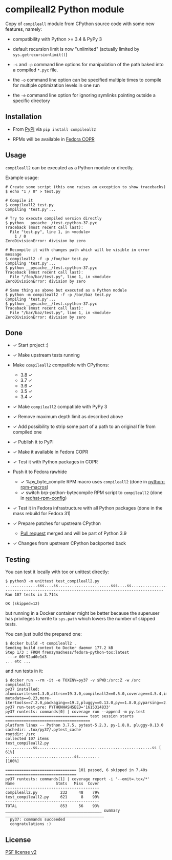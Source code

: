 # compileall2 Python module

Copy of `compileall` module from CPython source code with some new features, namely:

* compatibility with Python >= 3.4 & PyPy 3

* default recursion limit is now "unlimited" (actually limited by `sys.getrecursionlimit()`)

* `-s` and `-p` command line options for manipulation of the path baked into
  a compiled `*.pyc` file.

* the `-o` command line option can be specified multiple times to compile for 
  multiple optimization levels in one run

* the `-e` command line option for ignoring symlinks pointing outside a specific directory

## Installation

* From [PyPI](https://pypi.org/project/compileall2/) via `pip install compileall2`

* RPMs will be available in [Fedora COPR](https://copr.fedorainfracloud.org/coprs/lbalhar/compileall2/)

## Usage

`compileall2` can be executed as a Python module or directly.

Example usage:

```shell
# Create some script (this one raises an exception to show tracebacks)
$ echo "1 / 0" > test.py

# Compile it
$ compileall2 test.py
Compiling 'test.py'...

# Try to execute compiled version directly
$ python __pycache__/test.cpython-37.pyc 
Traceback (most recent call last):
  File "test.py", line 1, in <module>
    1 / 0
ZeroDivisionError: division by zero

# Recompile it with changes path which will be visible in error message
$ compileall2 -f -p /foo/bar test.py
Compiling 'test.py'...
$ python __pycache__/test.cpython-37.pyc
Traceback (most recent call last):
  File "/foo/bar/test.py", line 1, in <module>
ZeroDivisionError: division by zero

# Same thing as above but executed as a Python module
$ python -m compileall2 -f -p /bar/baz test.py
Compiling 'test.py'...
$ python __pycache__/test.cpython-37.pyc
Traceback (most recent call last):
  File "/bar/baz/test.py", line 1, in <module>
ZeroDivisionError: division by zero
```

## Done

* ✓ Start project :)

* ✓ Make upstream tests running

* Make `compileall2` compatible with CPythons:

  * 3.8 ✓
  * 3.7 ✓
  * 3.6 ✓
  * 3.5 ✓
  * 3.4 ✓

* ✓ Make `compileall2` compatible with PyPy 3

* ✓ Remove maximum depth limit as described above

* ✓ Add possibility to strip some part of a path to an original file from compiled one

* ✓ Publish it to PyPI

* ✓ Make it available in Fedora COPR

* ✓ Test it with Python packages in COPR

* Push it to Fedora rawhide

  * ✓ %py_byte_compile RPM macro uses `compileall2` (done in [python-rpm-macros](https://src.fedoraproject.org/rpms/python-rpm-macros/pull-request/25))
  * ✓ switch brp-python-bytecompile RPM script to `compileall2` (done in [redhat-rpm-config](https://src.fedoraproject.org/rpms/redhat-rpm-config/pull-request/64#))

* ✓ Test it in Fedora infrastructure with all Python packages (done in the mass rebuild for Fedora 31)

* ✓ Prepare patches for upstream CPython
    * [Pull request](https://github.com/python/cpython/pull/16012) merged and will be part of Python 3.9

* ✓ Changes from upstream CPython backported back

## Testing

You can test it locally with tox or unittest directly:

```shell
$ python3 -m unittest test_compileall2.py
..............sss....ss.......................sss....ss.....................ss.............................----------------------------------------------------------------------
Ran 107 tests in 3.714s

OK (skipped=12)
```

but running in a Docker container might be better because the superuser has privileges to write to `sys.path` which lowers the number of skipped tests.

You can just build the prepared one:

```shell
$ docker build -t compileall2 .
Sending build context to Docker daemon 177.2 kB
Step 1/3 : FROM frenzymadness/fedora-python-tox:latest
 ---> 00f92ad0e1d3
... etc ...
```

and run tests in it:

```shell
$ docker run --rm -it -e TOXENV=py37 -v $PWD:/src:Z -w /src  compileall2
py37 installed: atomicwrites==1.3.0,attrs==19.3.0,compileall2==0.5.0,coverage==4.5.4,importlib-metadata==0.23,more-itertools==7.2.0,packaging==19.2,pluggy==0.13.0,py==1.8.0,pyparsing==2.4.5,pytest==5.2.3,six==1.13.0,wcwidth==0.1.7,zipp==0.6.0
py37 run-test-pre: PYTHONHASHSEED='1615314833'
py37 runtests: commands[0] | coverage run --append -m py.test
==================================== test session starts =====================================
platform linux -- Python 3.7.5, pytest-5.2.3, py-1.8.0, pluggy-0.13.0
cachedir: .tox/py37/.pytest_cache
rootdir: /src
collected 107 items
test_compileall2.py ............ss..................................................ss [ 61%]
..............................ss.........                                              [100%]

=============================== 101 passed, 6 skipped in 7.40s ===============================
py37 runtests: commands[1] | coverage report -i '--omit=.tox/*'
Name                  Stmts   Miss  Cover
-----------------------------------------
compileall2.py          232     48    79%
test_compileall2.py     621      8    99%
-----------------------------------------
TOTAL                   853     56    93%
__________________________________________ summary ___________________________________________
  py37: commands succeeded
  congratulations :)
```

## License

[PSF license v2](LICENSE)
